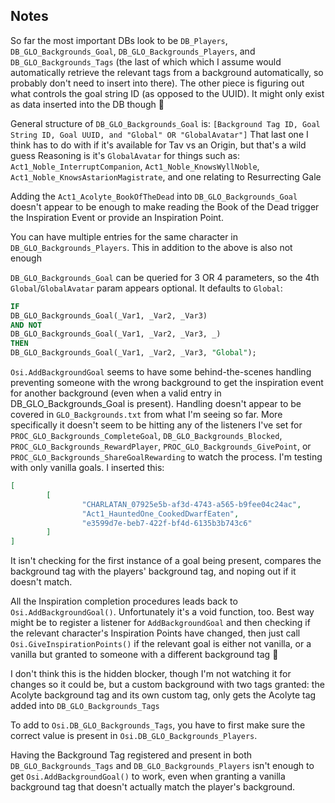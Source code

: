 ## Notes

So far the most important DBs look to be `DB_Players`, `DB_GLO_Backgrounds_Goal`, `DB_GLO_Backgrounds_Players`, and `DB_GLO_Backgrounds_Tags` (the last of which which I assume would automatically 
retrieve the relevant tags from a background automatically, so probably don't need to insert into there). The other piece is figuring out what controls the goal string ID (as opposed to 
the UUID). It might only exist as data inserted into the DB though 🤔

General structure of `DB_GLO_Backgrounds_Goal` is: `[Background Tag ID, Goal String ID, Goal UUID, and "Global" OR "GlobalAvatar"]`
That last one I think has to do with if it's available for Tav vs an Origin, but that's a wild guess
Reasoning is it's `GlobalAvatar` for things such as: `Act1_Noble_InterruptCompanion`, `Act1_Noble_KnowsWyllNoble`, `Act1_Noble_KnowsAstarionMagistrate`, and one relating to Resurrecting Gale

Adding the `Act1_Acolyte_BookOfTheDead` into `DB_GLO_Backgrounds_Goal` doesn't appear to be enough to make reading the Book of the Dead trigger the Inspiration Event or provide an Inspiration
Point.

You can have multiple entries for the same character in `DB_GLO_Backgrounds_Players`. This in addition to the above is also not enough

`DB_GLO_Backgrounds_Goal` can be queried for 3 OR 4 parameters, so the 4th `Global`/`GlobalAvatar` param appears optional. It defaults to `Global`:
```sql
IF
DB_GLO_Backgrounds_Goal(_Var1, _Var2, _Var3)
AND NOT
DB_GLO_Backgrounds_Goal(_Var1, _Var2, _Var3, _)
THEN
DB_GLO_Backgrounds_Goal(_Var1, _Var2, _Var3, "Global");
```

`Osi.AddBackgroundGoal` seems to have some behind-the-scenes handling preventing someone with the wrong background to get the inspiration event for another background (even when a valid
entry in DB_GLO_Backgrounds_Goal is present). Handling doesn't appear to be covered in `GLO_Backgrounds.txt` from what I'm seeing so far. More specifically it doesn't seem to be hitting
any of the listeners I've set for `PROC_GLO_Backgrounds_CompleteGoal`, `DB_GLO_Backgrounds_Blocked`, `PROC_GLO_Backgrounds_RewardPlayer`, `PROC_GLO_Backgrounds_GivePoint`, or
`PROC_GLO_Backgrounds_ShareGoalRewarding` to watch the process. I'm testing with only vanilla goals. I inserted this:
```json
[
        [
                "CHARLATAN_07925e5b-af3d-4743-a565-b9fee04c24ac",
                "Act1_HauntedOne_CookedDwarfEaten",
                "e3599d7e-beb7-422f-bf4d-6135b3b743c6"
        ]
]
```

It isn't checking for the first instance of a goal being present, compares the background tag with the players' background tag, and noping out if it doesn't match.

All the Inspiration completion procedures leads back to `Osi.AddBackgroundGoal()`.  Unfortunately it's a void function, too. Best way might be to register a listener for `AddBackgroundGoal`
and then checking if the relevant character's Inspiration Points have changed, then just call `Osi.GiveInspirationPoints()` if the relevant goal is either not vanilla, or a vanilla but
granted to someone with a different background tag 🤔

I don't think this is the hidden blocker, though I'm not watching it for changes so it could be, but a custom background with two tags granted: the Acolyte background tag and its own custom tag,
only gets the Acolyte tag added into `DB_GLO_Backgrounds_Tags`

To add to `Osi.DB_GLO_Backgrounds_Tags`, you have to first make sure the correct value is present in `Osi.DB_GLO_Backgrounds_Players`.

Having the Background Tag registered and present in both `DB_GLO_Backgrounds_Tags` and `DB_GLO_Backgrounds_Players` isn't enough to get `Osi.AddBackgroundGoal()` to work, even when granting a vanilla
background tag that doesn't actually match the player's background.